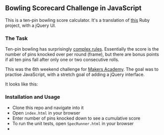 ## Bowling Scorecard Challenge in JavaScript

This is a ten-pin bowling score calculator. It's a translation of [this](https://github.com/mscwilson/bowling-challenge-ruby) Ruby project, with a jQuery UI.


### The Task
Ten-pin bowling has surprisingly [complex rules](https://en.wikipedia.org/wiki/Ten-pin_bowling#Scoring). Essentially the score is the number of pins knocked over per round (frame), but there are bonus points if all ten pins fall after only one or two consecutive rolls.

This was the 6th weekend challenge for [Makers Academy](https://makers.tech). The goal was to practise JavaScript, with a stretch goal of adding a jQuery interface.

It looks like this:  


### Installation and Usage
* Clone this repo and navigate into it
* Open `index.html` in your browser
* Enter number of pins knocked down to see a cumulative score
* To run the unit tests, open `SpecRunner.html` in your browser
* 

